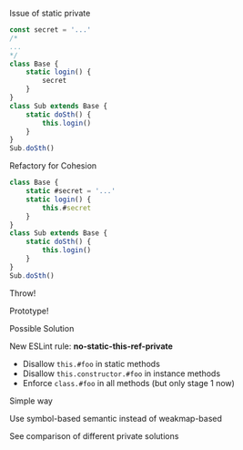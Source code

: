Issue of static private

```js
const secret = '...'
/*
...
*/
class Base {
	static login() {
		secret
	}
}
class Sub extends Base {
	static doSth() {
		this.login()
	}
}
Sub.doSth()
```

Refactory for Cohesion

```js
class Base {
	static #secret = '...'
	static login() {
		this.#secret
	}
}
class Sub extends Base {
	static doSth() {
		this.login()
	}
}
Sub.doSth()
```

Throw!

Prototype!

Possible Solution

New ESLint rule:
**no-static-this-ref-private**

- Disallow `this.#foo` in static methods
- Disallow `this.constructor.#foo` in instance methods
- Enforce `class.#foo` in all methods (but only stage 1 now)


Simple way

Use symbol-based semantic
instead of weakmap-based

See comparison of different private solutions

